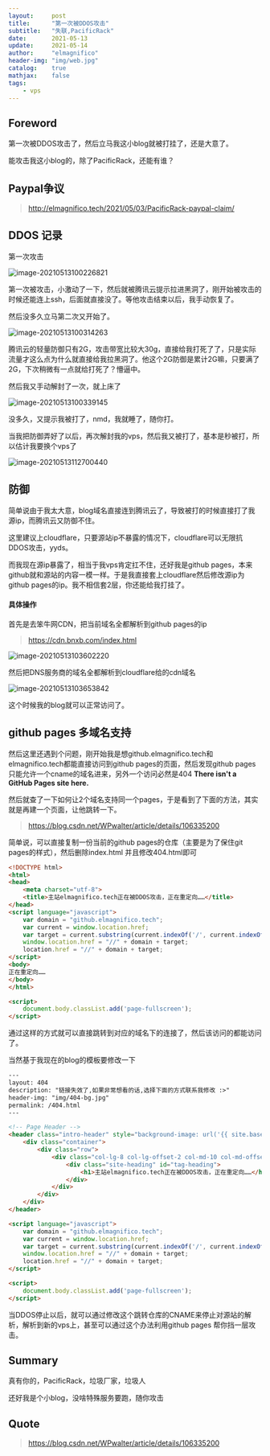 ```yaml
---
layout:     post
title:      "第一次被DDOS攻击"
subtitle:   "失联,PacificRack"
date:       2021-05-13
update:     2021-05-14
author:     "elmagnifico"
header-img: "img/web.jpg"
catalog:    true
mathjax:    false
tags:
    - vps
---
```


## Foreword

第一次被DDOS攻击了，然后立马我这小blog就被打挂了，还是大意了。

能攻击我这小blog的，除了PacificRack，还能有谁？



## Paypal争议

> http://elmagnifico.tech/2021/05/03/PacificRack-paypal-claim/



## DDOS 记录

第一次攻击

![image-20210513100226821](https://i.loli.net/2021/05/13/I4sHu1Ek7ZTVDeq.png)

第一次被攻击，小激动了一下，然后就被腾讯云提示拉进黑洞了，刚开始被攻击的时候还能连上ssh，后面就直接没了。等他攻击结束以后，我手动恢复了。



然后没多久立马第二次又开始了。

![image-20210513100314263](https://i.loli.net/2021/05/13/ul9YAXVJPjLxMGW.png)

腾讯云的轻量防御只有2G，攻击带宽比较大30g，直接给我打死了了，只是实际流量才这么点为什么就直接给我拉黑洞了。他这个2G防御是累计2G嘛，只要满了2G，下次稍微有一点就给打死了？懵逼中。

然后我又手动解封了一次，就上床了

![image-20210513100339145](https://i.loli.net/2021/05/13/JHEWdbYyth2j7GS.png)

没多久，又提示我被打了，nmd，我就睡了，随你打。



当我把防御弄好了以后，再次解封我的vps，然后我又被打了，基本是秒被打，所以估计我要换个vps了

![image-20210513112700440](https://i.loli.net/2021/05/13/etZXsGr6wjuIpa1.png)



## 防御

简单说由于我太大意，blog域名直接连到腾讯云了，导致被打的时候直接打了我源ip，而腾讯云又防御不住。

这里建议上cloudflare，只要源站ip不暴露的情况下，cloudflare可以无限抗DDOS攻击，yyds。



而我现在源ip暴露了，相当于我vps肯定扛不住，还好我是github pages，本来github就和源站的内容一模一样。于是我直接套上cloudflare然后修改源ip为github pages的ip。我不相信套2层，你还能给我打挂了。



#### 具体操作

首先是去笨牛网CDN，把当前域名全都解析到github pages的ip

> https://cdn.bnxb.com/index.html

![image-20210513103602220](https://i.loli.net/2021/05/13/oQaNqx9bYLv8R3S.png)

然后把DNS服务商的域名全都解析到cloudflare给的cdn域名



![image-20210513103653842](https://i.loli.net/2021/05/13/qkHKs7Bz9uo8hxG.png)

这个时候我的blog就可以正常访问了。



## github pages 多域名支持 

然后这里还遇到个问题，刚开始我是想github.elmagnifico.tech和elmagnifico.tech都能直接访问到github pages的页面，然后发现github pages只能允许一个cname的域名进来，另外一个访问必然是404 **There isn't a GitHub Pages site here.** 

然后就查了一下如何让2个域名支持同一个pages，于是看到了下面的方法，其实就是再建一个页面，让他跳转一下。

> https://blog.csdn.net/WPwalter/article/details/106335200



简单说，可以直接复制一份当前的github pages的仓库（主要是为了保住git pages的样式），然后删除index.html 并且修改404.html即可

```html
<!DOCTYPE html>
<html>
<head>
	<meta charset="utf-8">
	<title>主站elmagnifico.tech正在被DDOS攻击，正在重定向……</title>
</head>
<script language="javascript">
	var domain = "github.elmagnifico.tech";
	var current = window.location.href;
	var target = current.substring(current.indexOf('/', current.indexOf(':') + 3));
	window.location.href = "//" + domain + target;
	location.href = "//" + domain + target;
</script>
<body>
正在重定向……
</body>
</html>

<script>
	document.body.classList.add('page-fullscreen');
</script>
```

通过这样的方式就可以直接跳转到对应的域名下的连接了，然后该访问的都能访问了。

当然基于我现在的blog的模板要修改一下

```html
---
layout: 404
description: "链接失效了,如果非常想看的话,选择下面的方式联系我修改 :>"
header-img: "img/404-bg.jpg"
permalink: /404.html
---

<!-- Page Header -->
<header class="intro-header" style="background-image: url('{{ site.baseurl }}/{% if page.header-img %}{{ page.header-img }}{% else %}{{ site.header-img }}{% endif %}')">
	<div class="container">
		<div class="row">
			<div class="col-lg-8 col-lg-offset-2 col-md-10 col-md-offset-1">
				<div class="site-heading" id="tag-heading">
					<h1>主站elmagnifico.tech正在被DDOS攻击，正在重定向……</h1>
				</div>
			</div>
		</div>
	</div>
</header>

<script language="javascript">
	var domain = "github.elmagnifico.tech";
	var current = window.location.href;
	var target = current.substring(current.indexOf('/', current.indexOf(':') + 3));
	window.location.href = "//" + domain + target;
	location.href = "//" + domain + target;
</script>

<script>
	document.body.classList.add('page-fullscreen');
</script>
```





当DDOS停止以后，就可以通过修改这个跳转仓库的CNAME来停止对源站的解析，解析到新的vps上，甚至可以通过这个办法利用github pages 帮你挡一层攻击。



## Summary

真有你的，PacificRack，垃圾厂家，垃圾人



还好我是个小blog，没啥特殊服务要跑，随你攻击



## Quote

> https://blog.csdn.net/WPwalter/article/details/106335200